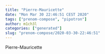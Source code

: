 ```yaml
---
title: "Pierre-Mauricette"
date: "Mon Mar 30 22:46:51 CEST 2020"
tags: ["prenom-compose", "pipotron"]
author: m1ch3l
categories: ["generated"]
slug: "prenom-compose/2020-03-30-22:46:51"
---
```


Pierre-Mauricette
